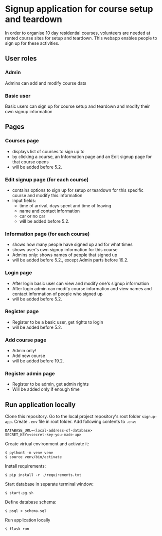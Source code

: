 # Signup application for course setup and teardown

In order to organise 10 day residential courses, volunteers are needed at rented course sites for setup and teardown. This webapp enables people to sign up for these activities.

## User roles

### Admin
Admins can add and modify course data
### Basic user
Basic users can sign up for course setup and teardown and modify their own signup information

## Pages

### Courses page 

- displays list of courses to sign up to
- by clicking a course, an Information page and an Edit signup page for that course opens
- will be added before 5.2.

### Edit signup page (for each course)
- contains options to sign up for setup or teardown for this specific course and modify this information
- Input fields:
    - time of arrival, days spent and time of leaving
    - name and contact information
    - car or no car
    - will be added before 5.2.

### Information page (for each course)
- shows how many people have signed up and for what times
- shows user's own signup information for this course
- Admins only: shows names of people that signed up
- will be added before 5.2., except Admin parts before 19.2.

### Login page
- After login basic user can view and modify one's signup information
- After login admin can modify course information and view names and contact information of people who signed up
- will be added before 5.2.

### Register page
- Register to be a basic user, get rights to login
- will be added before 5.2.

### Add course page
- Admin only! 
- Add new course
- will be added before 19.2.

### Register admin page
- Register to be admin, get admin rights
- Will be added only if enough time


## Run application locally

Clone this repository. Go to the local project repository's root folder `signup-app`. Create `.env` file in root folder. Add following contents to `.env`:


    DATABASE_URL=<local-address-of-database>
    SECRET_KEY=<secret-key-you-made-up>

Create virtual environment and activate it:

    $ python3 -m venv venv
    $ source venv/bin/activate

Install requirements:

    $ pip install -r ./requirements.txt

Start database in separate terminal window:

    $ start-pg.sh

Define database schema:

    $ psql < schema.sql

Run application locally

    $ flask run


